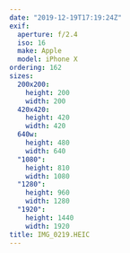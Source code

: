 ```yaml
---
date: "2019-12-19T17:19:24Z"
exif:
  aperture: f/2.4
  iso: 16
  make: Apple
  model: iPhone X
ordering: 162
sizes:
  200x200:
    height: 200
    width: 200
  420x420:
    height: 420
    width: 420
  640w:
    height: 480
    width: 640
  "1080":
    height: 810
    width: 1080
  "1280":
    height: 960
    width: 1280
  "1920":
    height: 1440
    width: 1920
title: IMG_0219.HEIC
---
```

